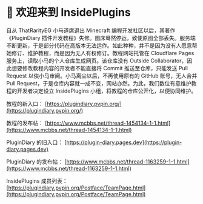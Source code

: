# 👋 欢迎来到 InsidePlugins

自从 ThatRarityEG 小马道席退出 Minecraft 编程开发社区以后，其著作《PluginDiary 插件开发教程》失修。图床蓦然停运，致使原图全部丢失。服务端不断更新，于是部分代码在高版本无法运作。如此种种，并不是因为没有人愿意帮她修订、维护教程，而是因为无人有权修订。教程网站托管在 Cloudflare Pages 服务上，读取小马的个人仓库生成网页。该仓库没有 Outside Collaborator，因此想要修改教程内容的开发者不能直接将 Commit 推送至仓库，只能发送 Pull Request 以俟小马审阅。小马离尘以后，不再使用原有的 GitHub 账号，无人合并 Pull Request，于是仓库内容就一成不变，网站亦然。为此，我们数位有意维护教程的开发者决定设立 InsidePlugins 小组，将教程的仓库公开化，以便协同维护。

教程的新入口： [https://plugindiary.pvpin.org/](https://plugindiary.pvpin.org/)

教程的发布帖： [https://www.mcbbs.net/thread-1454134-1-1.html](https://www.mcbbs.net/thread-1454134-1-1.html)

PluginDiary 的旧入口： [https://plugin-diary.pages.dev](https://plugin-diary.pages.dev)

PluginDiary 的发布帖： [https://www.mcbbs.net/thread-1163259-1-1.html](https://www.mcbbs.net/thread-1163259-1-1.html)

InsidePlugins 成员列表： [https://plugindiary.pvpin.org/Postface/TeamPage.html](https://plugindiary.pvpin.org/Postface/TeamPage.html)
